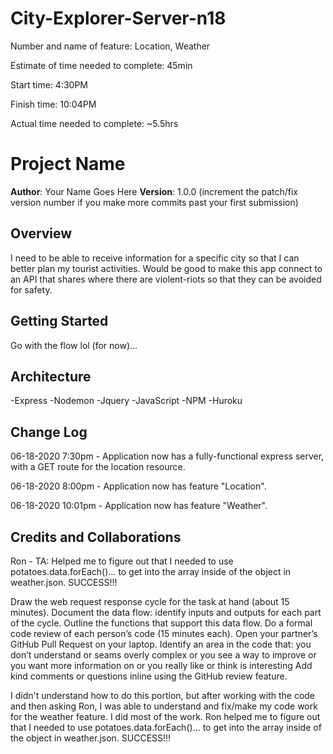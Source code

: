# City-Explorer-Server-n18

Number and name of feature: Location, Weather

Estimate of time needed to complete: 45min

Start time: 4:30PM

Finish time: 10:04PM

Actual time needed to complete: ~5.5hrs


# Project Name

**Author**: Your Name Goes Here
**Version**: 1.0.0 (increment the patch/fix version number if you make more commits past your first submission)

## Overview
<!-- Provide a high level overview of what this application is and why you are building it, beyond the fact that it's an assignment for this class. (i.e. What's your problem domain?) -->
I need to be able to receive information for a specific city so that I can better plan my tourist activities. Would be good to make this app connect to an API that shares where there are violent-riots so that they can be avoided for safety.

## Getting Started
<!-- What are the steps that a user must take in order to build this app on their own machine and get it running? -->
Go with the flow lol (for now)...

## Architecture
<!-- Provide a detailed description of the application design. What technologies (languages, libraries, etc) you're using, and any other relevant design information. -->
-Express
-Nodemon
-Jquery
-JavaScript
-NPM
-Huroku

## Change Log
<!-- Use this area to document the iterative changes made to your application as each feature is successfully implemented. Use time stamps. -->

06-18-2020 7:30pm - Application now has a fully-functional express server, with a GET route for the location resource.

06-18-2020 8:00pm - Application now has feature "Location".

06-18-2020 10:01pm - Application now has feature "Weather".

## Credits and Collaborations
Ron - TA: Helped me to figure out that I needed to use potatoes.data.forEach()... to get into the array inside of the object in weather.json. SUCCESS!!!



Draw the web request response cycle for the task at hand (about 15 minutes).
Document the data flow: identify inputs and outputs for each part of the cycle.
Outline the functions that support this data flow.
Do a formal code review of each person’s code (15 minutes each).
Open your partner’s GitHub Pull Request on your laptop.
Identify an area in the code that:
you don’t understand
or seams overly complex
or you see a way to improve
or you want more information on
or you really like or think is interesting
Add kind comments or questions inline using the GitHub review feature.

I didn't understand how to do this portion, but after working with the code and then asking Ron, I was able to understand and fix/make my code work for the weather feature. I did most of the work. Ron helped me to figure out that I needed to use potatoes.data.forEach()... to get into the array inside of the object in weather.json. SUCCESS!!!